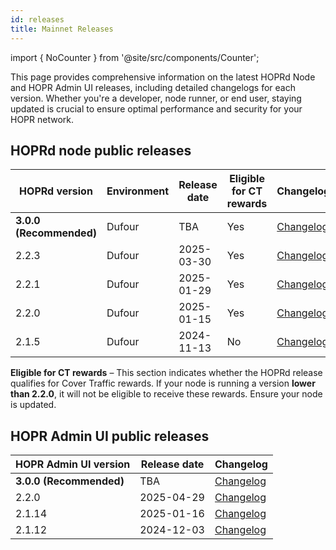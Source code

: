 ```yaml
---
id: releases
title: Mainnet Releases
---
```


import { NoCounter } from '@site/src/components/Counter';

<NoCounter>

This page provides comprehensive information on the latest HOPRd Node and HOPR Admin UI releases, including detailed changelogs for each version. Whether you're a developer, node runner, or end user, staying updated is crucial to ensure optimal performance and security for your HOPR network.

## HOPRd node public releases 

| HOPRd version | Environment | Release date | Eligible for CT rewards |  Changelog |
|-----|-----|------|-----|-----|
| **3.0.0 (Recommended)** | Dufour | TBA | Yes | [Changelog](https://github.com/hoprnet/hoprnet/releases/tag/v3.0.0) |
| 2.2.3 | Dufour | 2025-03-30 | Yes | [Changelog](https://github.com/hoprnet/hoprnet/releases/tag/v2.2.3) |
| 2.2.1 | Dufour | 2025-01-29 | Yes | [Changelog](https://github.com/hoprnet/hoprnet/releases/tag/v2.2.1) |
| 2.2.0 | Dufour | 2025-01-15 | Yes | [Changelog](https://github.com/hoprnet/hoprnet/releases/tag/v2.2.0) |
| 2.1.5 | Dufour | 2024-11-13 | No | [Changelog](https://github.com/hoprnet/hoprnet/releases/tag/v2.1.5) |

**Eligible for CT rewards** – This section indicates whether the HOPRd release qualifies for Cover Traffic rewards. If your node is running a version **lower than 2.2.0**, it will not be eligible to receive these rewards. Ensure your node is updated.

## HOPR Admin UI public releases 

|  HOPR Admin UI version | Release date | Changelog |
|-----|-----|-----|
| **3.0.0 (Recommended)** | TBA  | [Changelog](https://github.com/hoprnet/hopr-admin/releases/tag/v3.0.0) |
| 2.2.0   | 2025-04-29  | [Changelog](https://github.com/hoprnet/hopr-admin/releases/tag/v2.2.0) |
| 2.1.14  | 2025-01-16  | [Changelog](https://github.com/hoprnet/hopr-admin/releases/tag/v2.1.14) |
| 2.1.12  | 2024-12-03  | [Changelog](https://github.com/hoprnet/hopr-admin/releases/tag/v2.1.12) |

</NoCounter>